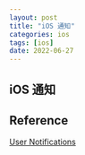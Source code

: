 ```yaml
---
layout: post
title: "iOS 通知"
categories: ios
tags: [ios]
date: 2022-06-27
---
```


## iOS 通知


## Reference
[User Notifications](https://developer.apple.com/documentation/usernotifications/)  
